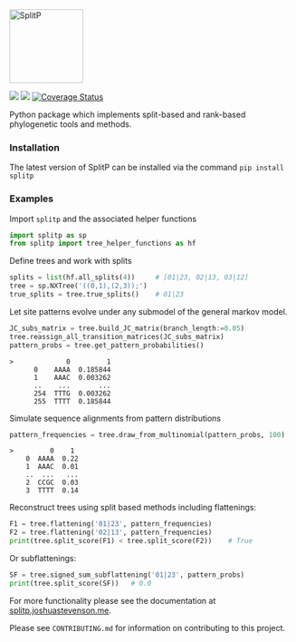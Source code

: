 <img src="https://user-images.githubusercontent.com/27327007/74098210-a760a700-4b69-11ea-8623-28708864d8c7.png" alt="SplitP" width="130"/>


[![](https://img.shields.io/pypi/v/SplitP.svg)](https://pypi.org/project/SplitP/)  ![](https://github.com/js51/SplitP/workflows/build/badge.svg)
[![Coverage Status](https://coveralls.io/repos/github/js51/SplitP/badge.svg?branch=master&service=github)](https://coveralls.io/github/js51/SplitP?branch=master)

Python package which implements split-based and rank-based phylogenetic tools and methods.

### Installation

The latest version of SplitP can be installed via the command
`pip install splitp`

### Examples

Import `splitp` and the associated helper functions
```python
import splitp as sp
from splitp import tree_helper_functions as hf
```
Define trees and work with splits
```python
splits = list(hf.all_splits(4))     # [01|23, 02|13, 03|12]
tree = sp.NXTree('((0,1),(2,3));')	
true_splits = tree.true_splits()    # 01|23
```
Let site patterns evolve under any submodel of the general markov model.
```python
JC_subs_matrix = tree.build_JC_matrix(branch_length:=0.05)
tree.reassign_all_transition_matrices(JC_subs_matrix)
pattern_probs = tree.get_pattern_probabilities()
```
```
>             0         1
      0    AAAA  0.185844
      1    AAAC  0.003262
      ..    ...       ...
      254  TTTG  0.003262
      255  TTTT  0.185844
```
Simulate sequence alignments from pattern distributions
```python
pattern_frequencies = tree.draw_from_multinomial(pattern_probs, 100)
```
```
>         0    1
    0  AAAA  0.22
    1  AAAC  0.01
    ..  ...   ...
    2  CCGC  0.03
    3  TTTT  0.14
```
Reconstruct trees using split based methods including flattenings:
```python
F1 = tree.flattening('01|23', pattern_frequencies)
F2 = tree.flattening('02|13', pattern_frequencies)
print(tree.split_score(F1) < tree.split_score(F2))    # True
```
Or subflattenings:
```python
SF = tree.signed_sum_subflattening('01|23', pattern_probs)
print(tree.split_score(SF))   # 0.0
```
For more functionality please see the documentation at [splitp.joshuastevenson.me](http://splitp.joshuastevenson.me/splitp.html).

Please see `CONTRIBUTING.md` for information on contributing to this project.
